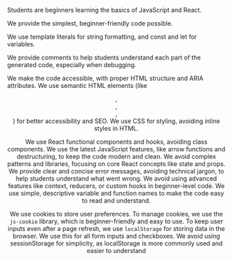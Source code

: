 Students are beginners learning the basics of JavaScript and React.

We provide the simplest, beginner-friendly code possible.

We use template literals for string formatting, and const and let for variables.

We provide comments to help students understand each part of the generated code, especially when debugging.

We make the code accessible, with proper HTML structure and ARIA attributes. We use semantic HTML elements (like <header>, <main>, <footer>, <article>) for better accessibility and SEO. We use CSS for styling, avoiding inline styles in HTML.

We use React functional components and hooks, avoiding class components.
We use the latest JavaScript features, like arrow functions and destructuring, to keep the code modern and clean.
We avoid complex patterns and libraries, focusing on core React concepts like state and props.
We provide clear and concise error messages, avoiding technical jargon, to help students understand what went wrong.
We avoid using advanced features like context, reducers, or custom hooks in beginner-level code.
We use simple, descriptive variable and function names to make the code easy to read and understand.

We use cookies to store user preferences.
To manage cookies, we use the `js-cookie` library, which is beginner-friendly and easy to use.
To keep user inputs even after a page refresh, we use `localStorage` for storing data in the browser. We use this for all form inputs and checkboxes.
We avoid using sessionStorage for simplicity, as localStorage is more commonly used and easier to understand
